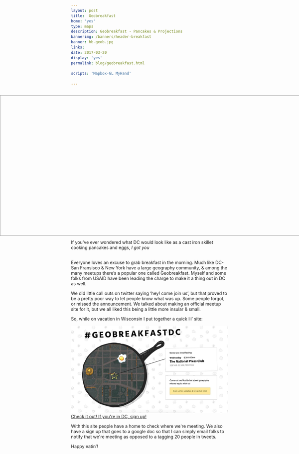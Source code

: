 ```yaml
---
layout: post
title:  Geobreakfast
home: 'yes'
type: maps
description: Geobreakfast - Pancakes & Projections
bannerimg: /banners/header-breakfast
banner: hb-geob.jpg
links: 
date: 2017-03-20
display: 'yes'
permalink: blog/geobreakfast.html

scripts: 'Mapbox-GL MyHand'

---
```


<div class= "full-bleed">
	<div id="map"></div>
</div>
<figcaption>If you've ever wondered what DC would look like as a cast iron skillet cooking pancakes and eggs, <i>I got you</i></figcaption>

<br>

Everyone loves an excuse to grab breakfast in the morning. Much like DC- San Fransisco & New York have a large geography community, & among the many meetups there’s a popular one called Geobreakfast. Myself and some folks from USAID have been leading the charge to make it a thing out in DC as well.

We did little call outs on twitter saying ‘hey! come join us’, but that proved to be a pretty poor way to let people know what was up. Some people forgot, or missed the announcement. We talked about making an official meetup site for it, but we all liked this being a little more insular & small.

So, while on vacation in Wisconsin I put together a quick lil’ site:

<div class="images">
	<a href="https://geobreakfastdc.github.io/" target="_blank">
		<img src="../assets/graphics/blog/gbr/geobreakfast.jpg">
		<figcaption>Check it out! If you're in DC, sign up!</figcaption>
	</a>
</div>

With this site people have a home to check where we're meeting. We also have a sign up that goes to a google doc so that I can simply email folks to notify that we're meeting as opposed to a tagging 20 people in tweets.

<style>
	.full-bleed{
		margin:2em 0 1em;
		height: 450px;
	}

	#map{
		width:100%;
		height: 450px;
		position:absolute;
		left:0;
		border: solid 1px #888;
	}
</style>

<script>
	mapboxgl.accessToken = 'pk.eyJ1IjoibWFwdGltZWRjIiwiYSI6ImNqMGJjYTBmdzAyeWIyd3JyMjFrcG9udGQifQ.YyGehvpe0E1DzjSWi2TeDQ';
	var map = new mapboxgl.Map({
	    container: 'map',
	    style: 'mapbox://styles/maptimedc/cj0to2bhs00842rqrb370qzgd',
	    zoom: 13.5,
	    center: [-77.011, 38.889]
	});
	map.scrollZoom.disable();
	map.addControl(new mapboxgl.Navigation({position: 'top-left'})); 
</script>

Happy eatin’!
